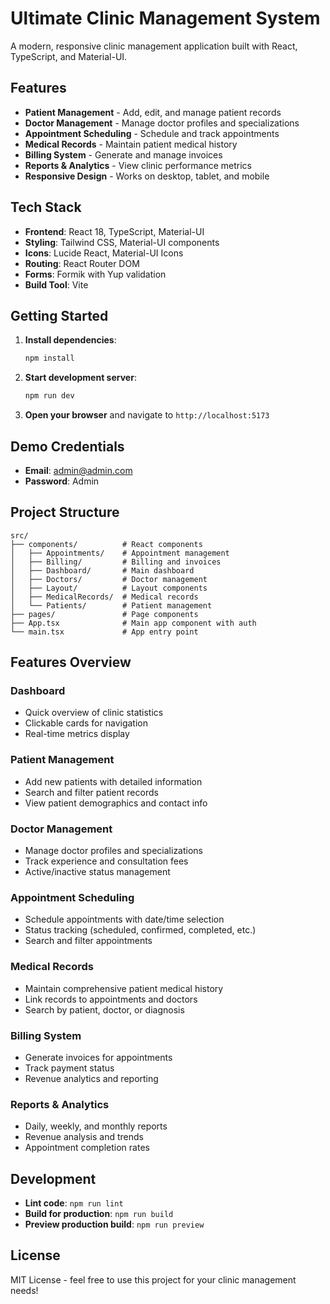 # Ultimate Clinic Management System

A modern, responsive clinic management application built with React, TypeScript, and Material-UI.

## Features

- **Patient Management** - Add, edit, and manage patient records
- **Doctor Management** - Manage doctor profiles and specializations
- **Appointment Scheduling** - Schedule and track appointments
- **Medical Records** - Maintain patient medical history
- **Billing System** - Generate and manage invoices
- **Reports & Analytics** - View clinic performance metrics
- **Responsive Design** - Works on desktop, tablet, and mobile

## Tech Stack

- **Frontend**: React 18, TypeScript, Material-UI
- **Styling**: Tailwind CSS, Material-UI components
- **Icons**: Lucide React, Material-UI Icons
- **Routing**: React Router DOM
- **Forms**: Formik with Yup validation
- **Build Tool**: Vite

## Getting Started

1. **Install dependencies**:
   ```bash
   npm install
   ```

2. **Start development server**:
   ```bash
   npm run dev
   ```

3. **Open your browser** and navigate to `http://localhost:5173`

## Demo Credentials

- **Email**: admin@admin.com
- **Password**: Admin

## Project Structure

```
src/
├── components/          # React components
│   ├── Appointments/    # Appointment management
│   ├── Billing/         # Billing and invoices
│   ├── Dashboard/       # Main dashboard
│   ├── Doctors/         # Doctor management
│   ├── Layout/          # Layout components
│   ├── MedicalRecords/  # Medical records
│   └── Patients/        # Patient management
├── pages/               # Page components
├── App.tsx              # Main app component with auth
└── main.tsx             # App entry point
```

## Features Overview

### Dashboard
- Quick overview of clinic statistics
- Clickable cards for navigation
- Real-time metrics display

### Patient Management
- Add new patients with detailed information
- Search and filter patient records
- View patient demographics and contact info

### Doctor Management
- Manage doctor profiles and specializations
- Track experience and consultation fees
- Active/inactive status management

### Appointment Scheduling
- Schedule appointments with date/time selection
- Status tracking (scheduled, confirmed, completed, etc.)
- Search and filter appointments

### Medical Records
- Maintain comprehensive patient medical history
- Link records to appointments and doctors
- Search by patient, doctor, or diagnosis

### Billing System
- Generate invoices for appointments
- Track payment status
- Revenue analytics and reporting

### Reports & Analytics
- Daily, weekly, and monthly reports
- Revenue analysis and trends
- Appointment completion rates

## Development

- **Lint code**: `npm run lint`
- **Build for production**: `npm run build`
- **Preview production build**: `npm run preview`

## License

MIT License - feel free to use this project for your clinic management needs!